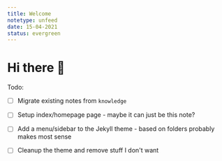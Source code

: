 ```yaml
---
title: Welcome
notetype: unfeed
date: 15-04-2021
status: evergreen
---
```


# Hi there 👋

Todo:
- [ ] Migrate existing notes from `knowledge` 
- [ ] Setup index/homepage page - maybe it can just be this note?
- [ ] Add a menu/sidebar to the Jekyll theme - based on folders probably makes most sense
- [ ] Cleanup the theme and remove stuff I don't want

